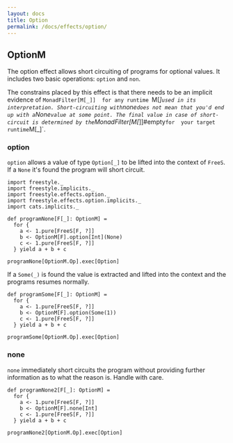 ```yaml
---
layout: docs
title: Option
permalink: /docs/effects/option/
---
```


## OptionM

The option effect allows short circuiting of programs for optional values.
It includes two basic operations: `option` and `non`.

The constrains placed by this effect is that there needs to be an implicit evidence of `MonadFilter[M[_]] 
for any runtime `M[_]` used in its interpretation. Short-circuiting with `none` does not mean that you'd end up with a
`None` value at some point. The final value in case of short-circuit is determined by the `MonadFilter[M[_]]#empty` for 
your target runtime `M[_]`.

### option

`option` allows a value of type `Option[_]` to be lifted into the context of `FreeS`. If a `None` it's found the program
will short circuit. 


```tut:book
import freestyle._
import freestyle.implicits._
import freestyle.effects.option._
import freestyle.effects.option.implicits._
import cats.implicits._

def programNone[F[_]: OptionM] =
  for {
    a <- 1.pure[FreeS[F, ?]]
    b <- OptionM[F].option[Int](None)
    c <- 1.pure[FreeS[F, ?]]
  } yield a + b + c
  
programNone[OptionM.Op].exec[Option]
```

If a `Some(_)` is found the value is extracted and lifted into the context and the programs resumes
normally.

```tut:book
def programSome[F[_]: OptionM] =
  for {
    a <- 1.pure[FreeS[F, ?]]
    b <- OptionM[F].option(Some(1))
    c <- 1.pure[FreeS[F, ?]]
  } yield a + b + c
  
programSome[OptionM.Op].exec[Option]
```

### none

`none` immediately short circuits the program without providing further information as to what the reason is. Handle with
care. 

```tut:book
def programNone2[F[_]: OptionM] =
  for {
    a <- 1.pure[FreeS[F, ?]]
    b <- OptionM[F].none[Int]
    c <- 1.pure[FreeS[F, ?]]
  } yield a + b + c
  
programNone2[OptionM.Op].exec[Option]
```
